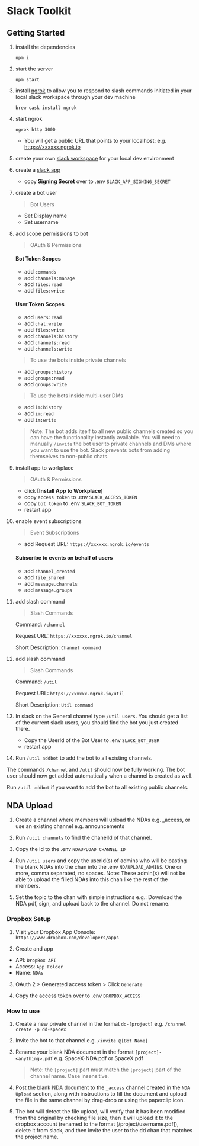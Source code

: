 # Slack Toolkit

## Getting Started

1. install the dependencies

    `npm i`

2. start the server

    `npm start`

3. install [ngrok](https://ngrok.com/) to allow you to respond to slash commands initiated in your local slack workspace through your dev machine

    `brew cask install ngrok`

4. start ngrok

    `ngrok http 3000`

    - You will get a public URL that points to your localhost:  e.g. https://xxxxxx.ngrok.io

2. create your own [slack workspace](https://slack.com/get-started) for your local dev environment

3. create a [slack app](https://api.slack.com/apps?new_app=1)
    - copy **Signing Secret** over to .env `SLACK_APP_SIGNING_SECRET`

4. create a bot user
    > Bot Users

    - Set Display name
    - Set username

5. add scope permissions to bot 

    > OAuth & Permissions

    #### Bot Token Scopes
    - add `commands`
    - add `channels:manage`
    - add `files:read`
    - add `files:write`

    #### User Token Scopes

    - add `users:read`
    - add `chat:write`
    - add `files:write`
    - add `channels:history`
    - add `channels:read`
    - add `channels:write`
    
    > To use the bots inside private channels

    - add `groups:history`
    - add `groups:read`
    - add `groups:write`

    > To use the bots inside multi-user DMs

    - add `im:history`
    - add `im:read`
    - add `im:write`

    > Note:  The bot adds itself to all new public channels created so you can have the functionality instantly available.  You will need to manually `/invite` the bot user to private channels and DMs where you want to use the bot.  Slack prevents bots from adding themselves to non-public chats.

6. install app to workplace

    > OAuth & Permissions

    - click **[Install App to Workplace]**
    - copy `access token` to .env `SLACK_ACCESS_TOKEN`
    - copy `bot token` to .env `SLACK_BOT_TOKEN`
    - restart app

7. enable event subscriptions

    > Event Subscriptions

    - add Request URL:  `https://xxxxxx.ngrok.io/events`
    
    #### Subscribe to events on behalf of users

    - add `channel_created`
    - add `file_shared`
    - add `message.channels`
    - add `message.groups`
    
9. add slash command

    > Slash Commands
    
    Command: `/channel`

    Request URL:  `https://xxxxxx.ngrok.io/channel`

    Short Description:  `Channel command`

10. add slash command

    > Slash Commands
    
    Command: `/util`

    Request URL:  `https://xxxxxx.ngrok.io/util`

    Short Description:  `Util command`

11. In slack on the General channel type `/util users`.  You should get a list of the current slack users, you should find the bot you just created there.  

    - Copy the UserId of the Bot User to .env `SLACK_BOT_USER`
    - restart app

12. Run `/util addbot` to add the bot to all existing channels.


The commands `/channel` and `/util` should now be fully working.  The bot user should now get added automatically when a channel is created as well.

Run `/util addbot` if you want to add the bot to all existing public channels.

## NDA Upload

1. Create a channel where members will upload the NDAs e.g. _access, or use an existing channel e.g. announcements

2. Run `/util channels` to find the chanelId of that channel.  

3. Copy the Id to the .env `NDAUPLOAD_CHANNEL_ID`

4. Run `/util users` and copy the userId(s) of admins who will be pasting the blank NDAs into the chan into  the .env `NDAUPLOAD_ADMINS`.  One or more, comma separated, no spaces. Note: These admin(s) will not be able to upload the filled NDAs into this chan like the rest of the members.

5. Set the topic to the chan with simple instructions e.g.:  Download the NDA pdf, sign, and upload back to the channel.  Do not rename.

### Dropbox Setup

1. Visit your Dropbox App Console: `https://www.dropbox.com/developers/apps`

2. Create and app

  - API: `DropBox API`
  - Access: `App Folder`
  - Name: `NDAs`

3. OAuth 2 > Generated access token > Click `Generate`

4. Copy the access token over to .env `DROPBOX_ACCESS`

### How to use

1. Create a new private channel in the format `dd-[project]` e.g. `/channel create -p dd-spacex`

2. Invite the bot to that channel e.g. `/invite @[Bot Name]`

3. Rename your blank NDA document in the format `[project]-<anything>.pdf` e.g. SpaceX-NDA.pdf or SpaceX.pdf

   > Note: the `[project]` part must match the `[project]` part of the channel name. Case insensitive.

4. Post the blank NDA document to the `_access` channel created in the `NDA Upload` section, along with instructions to fill the document and upload the file in the same channel by drag-drop or using the paperclip icon.

5. The bot will detect the file upload, will verify that it has been modified from the original by checking file size, then it will upload it to the dropbox account (renamed to the format [/project/username.pdf]), delete it from slack, and then invite the user to the dd chan that matches the project name.

